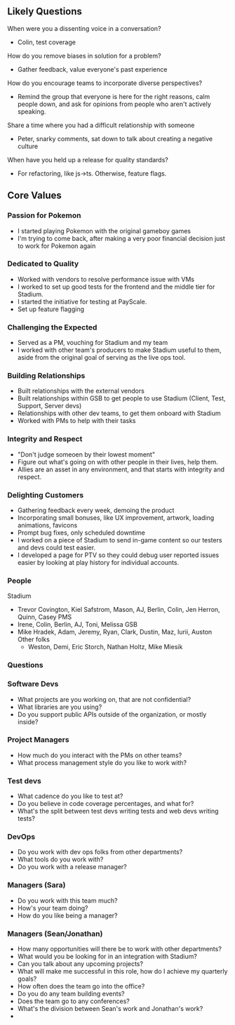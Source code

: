 ## Likely Questions

When were you a dissenting voice in a conversation?

- Colin, test coverage

How do you remove biases in solution for a problem?

- Gather feedback, value everyone's past experience

How do you encourage teams to incorporate diverse perspectives?

- Remind the group that everyone is here for the right reasons, calm people down, and ask for opinions from people who aren't actively speaking.

Share a time where you had a difficult relationship with someone

- Peter, snarky comments, sat down to talk about creating a negative culture

When have you held up a release for quality standards?

- For refactoring, like js->ts. Otherwise, feature flags.

## Core Values

### Passion for Pokemon

- I started playing Pokemon with the original gameboy games
- I'm trying to come back, after making a very poor financial decision just to work for Pokemon again

### Dedicated to Quality

- Worked with vendors to resolve performance issue with VMs
- I worked to set up good tests for the frontend and the middle tier for Stadium.
- I started the initiative for testing at PayScale.
- Set up feature flagging

### Challenging the Expected

- Served as a PM, vouching for Stadium and my team
- I worked with other team's producers to make Stadium useful to them, aside from the original goal of serving as the live ops tool.

### Building Relationships

- Built relationships with the external vendors
- Built relationships within GSB to get people to use Stadium (Client, Test, Support, Server devs)
- Relationships with other dev teams, to get them onboard with Stadium
- Worked with PMs to help with their tasks

### Integrity and Respect

- "Don't judge someoen by their lowest moment"
- Figure out what's going on with other people in their lives, help them.
- Allies are an asset in any environment, and that starts with integrity and respect.

### Delighting Customers

- Gathering feedback every week, demoing the product
- Incorporating small bonuses, like UX improvement, artwork, loading animations, favicons
- Prompt bug fixes, only scheduled downtime
- I worked on a piece of Stadium to send in-game content so our testers and devs could test easier.
- I developed a page for PTV so they could debug user reported issues easier by looking at play history for individual accounts.

### People

Stadium

- Trevor Covington, Kiel Safstrom, Mason, AJ, Berlin, Colin, Jen Herron, Quinn, Casey
  PMS
- Irene, Colin, Berlin, AJ, Toni, Melissa
  GSB
- Mike Hradek, Adam, Jeremy, Ryan, Clark, Dustin, Maz, Iurii, Auston
  Other folks
  - Weston, Demi, Eric Storch, Nathan Holtz, Mike Miesik

### Questions

### Software Devs

- What projects are you working on, that are not confidential?
- What libraries are you using?
- Do you support public APIs outside of the organization, or mostly inside?

### Project Managers

- How much do you interact with the PMs on other teams?
- What process management style do you like to work with?

### Test devs

- What cadence do you like to test at?
- Do you believe in code coverage percentages, and what for?
- What's the split between test devs writing tests and web devs writing tests?

### DevOps

- Do you work with dev ops folks from other departments?
- What tools do you work with?
- Do you work with a release manager?

### Managers (Sara)

- Do you work with this team much?
- How's your team doing?
- How do you like being a manager?

### Managers (Sean/Jonathan)

- How many opportunities will there be to work with other departments?
- What would you be looking for in an integration with Stadium?
- Can you talk about any upcoming projects?
- What will make me successful in this role, how do I achieve my quarterly goals?
- How often does the team go into the office?
- Do you do any team building events?
- Does the team go to any conferences?
- What's the division between Sean's work and Jonathan's work?
-
